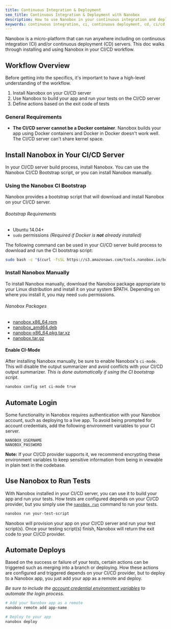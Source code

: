 ```yaml
---
title: Continuous Integration & Deployment
seo_title: Continuous Integration & Deployment with Nanobox
description: How to use Nanobox in your continuous integration and deployment workflow.
keywords: continuous integration, ci, continuous deployment, cd, ci/cd
---
```


Nanobox is a micro-platform that can run anywhere including on continuous integration (CI) and/or continuous deployment (CD) servers. This doc walks through installing and using Nanobox in your CI/CD workflow.

## Workflow Overview
Before getting into the specifics, it's important to have a high-level understanding of the workflow.

1. Install Nanobox on your CI/CD server
2. Use Nanobox to build your app and run your tests on the CI/CD server
3. Define actions based on the exit code of tests

### General Requirements
- **The CI/CD server cannot be a Docker container**. Nanobox builds your app using Docker containers and Docker in Docker doesn't work well. The CI/CD server can't share kernel space.

## Install Nanobox in Your CI/CD Server
In your CI/CD server build process, install Nanobox. You can use the Nanobox CI/CD Bootstrap script, or you can install Nanobox manually.

### Using the Nanobox CI Bootstrap
Nanobox provides a bootstrap script that will download and install Nanobox on your CI/CD server.

###### Bootstrap Requirements
- Ubuntu 14.04+
- `sudo` permissions *(Required if Docker is __not__ already installed)*

The following command can be used in your CI/CD server build process to download and run the CI bootstrap script:

```bash
sudo bash -c "$(curl -fsSL https://s3.amazonaws.com/tools.nanobox.io/bootstrap/ci.sh)"
```

### Install Nanobox Manually
To install Nanobox manually, download the Nanobox package appropriate to your Linux distribution and install it on your system $PATH. Depending on where you install it, you may need `sudo` permissions.

###### Nanobox Packages
- [nanobox.x86_64.rpm](https://d1ormdui8qdvue.cloudfront.net/installers/v2/linux/nanobox-2-1.x86_64.rpm)
- [nanobox_amd64.deb](https://d1ormdui8qdvue.cloudfront.net/installers/v2/linux/nanobox_2_amd64.deb)
- [nanobox-x86_64.pkg.tar.xz](https://d1ormdui8qdvue.cloudfront.net/installers/v2/linux/nanobox-2-1-x86_64.pkg.tar.xz)
- [nanobox.tar.gz](https://d1ormdui8qdvue.cloudfront.net/installers/v2/linux/nanobox-2.tar.gz)

#### Enable CI-Mode
After installing Nanobox manually, be sure to enable Nanobox's `ci-mode`. This will disable the output summarizer and avoid conflicts with your CI/CD output summarizer. *This is done automatically if using the CI bootstrap script*.

```bash
nanobox config set ci-mode true
```

## Automate Login
Some functionality in Nanobox requires authentication with your Nanobox account, such as deploying to a live app. To avoid being prompted for account credentials, add the following environment variables to your CI server.

```
NANOBOX_USERNAME
NANOBOX_PASSWORD
```

**Note:** If your CI/CD provider supports it, we recommend encrypting these environment variables to keep sensitive information from being in viewable in plain text in the codebase.

## Use Nanobox to Run Tests
With Nanobox installed in your CI/CD server, you can use it to build your app and run your tests. How tests are configured depends on your CI/CD provider, but you simply use the [`nanobox run`](/cli/run/) command to run your tests.

```bash
nanobox run your-test-script
```

Nanobox will provision your app on your CI/CD server and run your test script(s). Once your testing script(s) finish, Nanobox will return the exit code to your CI/CD provider.

## Automate Deploys
Based on the success or failure of your tests, certain actions can be triggered such as merging into a branch or deploying. How these actions are configured and triggered depends on your CI/CD provider, but to deploy to a Nanobox app, you just add your app as a remote and deploy.

*Be sure to include the [account credential environment variables](#automate-login) to automate the login process.*

```bash
# Add your Nanobox app as a remote
nanobox remote add app-name

# Deploy to your app
nanobox deploy
```
